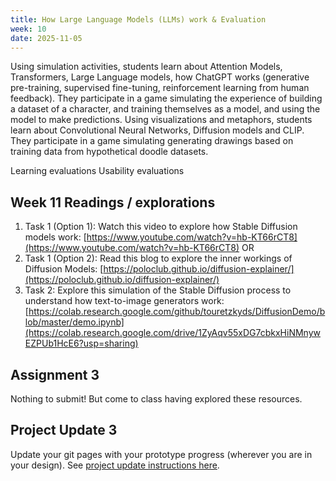 ```yaml
---
title: How Large Language Models (LLMs) work & Evaluation
week: 10
date: 2025-11-05
---
```


Using simulation activities, students learn about Attention Models, Transformers, Large Language models, how ChatGPT works (generative pre-training, supervised fine-tuning, reinforcement learning from human feedback). They participate in a game simulating the experience of building a dataset of a character, and training themselves as a model, and using the model to make predictions. Using visualizations and metaphors, students learn about Convolutional Neural Networks, Diffusion models and CLIP. They participate in a game simulating generating drawings based on training data from hypothetical doodle datasets. 

Learning evaluations 
Usability evaluations

## Week 11 Readings / explorations
1. Task 1 (Option 1): Watch this video to explore how Stable Diffusion models work: [https://www.youtube.com/watch?v=hb-KT66rCT8](https://www.youtube.com/watch?v=hb-KT66rCT8) OR
1. Task 1 (Option 2): Read this blog to explore the inner workings of Diffusion Models: [https://poloclub.github.io/diffusion-explainer/](https://poloclub.github.io/diffusion-explainer/)
1. Task 2: Explore this simulation of the Stable Diffusion process to understand how text-to-image generators work: [https://colab.research.google.com/github/touretzkyds/DiffusionDemo/blob/master/demo.ipynb](https://colab.research.google.com/drive/1ZyAqv55xDG7cbkxHiNMnywEZPUb1HcE6?usp=sharing)
<!-- 1. Evaluating Learning Tools (reading) -->

## Assignment 3
Nothing to submit! But come to class having explored these resources. 


## Project Update 3
Update your git pages with your prototype progress (wherever you are in your design). See [project update instructions here](https://drive.google.com/drive/folders/1CUePNRIGRV2Fe_Itc9xpiB3v6JM9zjDq?usp=drive_link).
